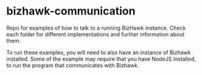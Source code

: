 # bizhawk-communication
Repo for examples of how to talk to a running BizHawk instance. Check each folder for different implementations and further information about them.

To run these examples, you will need to also have an instance of Bizhawk installed. Some of the example may require that you have NodeJS installed, to run the program that communicates with Bizhawk.